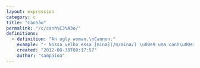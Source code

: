 ```yaml
---
layout: expression
category: c
title: "Canhão"
permalink: "/c/canh%C3%A3o/"
definitions:
  - definition: "An ugly woman.\nCannon."
    example: "- Nossa velho essa [mina](/m/mina/) \u00e9 uma canh\u00e3o.\n- Voc\u00ea viu que canh\u00e3o."
    created: "2012-08-30T00:17:57"
    author: "sampaioa"
---
```

